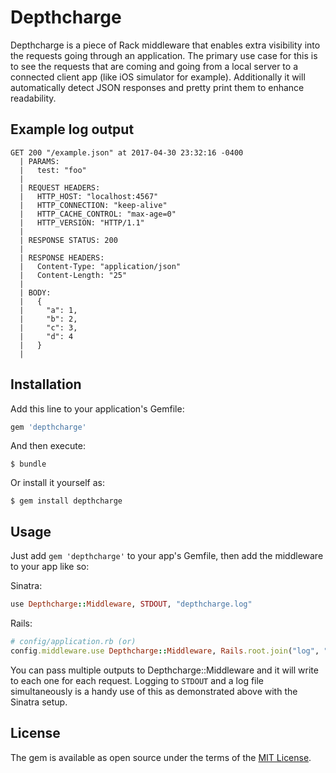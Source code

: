 # Depthcharge

Depthcharge is a piece of Rack middleware that enables extra visibility into the requests going through an application. The primary use case for this is to see the requests that are coming and going from a local server to a connected client app (like iOS simulator for example). Additionally it will automatically detect JSON responses and pretty print them to enhance readability.

## Example log output


	GET 200 "/example.json" at 2017-04-30 23:32:16 -0400
	  | PARAMS:
	  |   test: "foo"
	  |
	  | REQUEST HEADERS:
	  |   HTTP_HOST: "localhost:4567"
	  |   HTTP_CONNECTION: "keep-alive"
	  |   HTTP_CACHE_CONTROL: "max-age=0"
	  |   HTTP_VERSION: "HTTP/1.1"
	  |
	  | RESPONSE STATUS: 200
	  |
	  | RESPONSE HEADERS:
	  |   Content-Type: "application/json"
	  |   Content-Length: "25"
	  |
	  | BODY:
	  |   {
	  |     "a": 1,
	  |     "b": 2,
	  |     "c": 3,
	  |     "d": 4
	  |   }
	  |



## Installation

Add this line to your application's Gemfile:

```ruby
gem 'depthcharge'
```

And then execute:

    $ bundle

Or install it yourself as:

    $ gem install depthcharge

## Usage

Just add `gem 'depthcharge'` to your app's Gemfile, then add the middleware to your app like so:

Sinatra:
```ruby
use Depthcharge::Middleware, STDOUT, "depthcharge.log"
```

Rails:
```ruby
# config/application.rb (or)
config.middleware.use Depthcharge::Middleware, Rails.root.join("log", "depthcharge.log")
```

You can pass multiple outputs to Depthcharge::Middleware and it will write to each one for each request. Logging to `STDOUT` and a log file simultaneously is a handy use of this as demonstrated above with the Sinatra setup.

## License

The gem is available as open source under the terms of the [MIT License](http://opensource.org/licenses/MIT).

